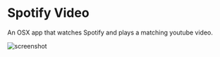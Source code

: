 # Spotify Video
An OSX app that watches Spotify and plays a matching youtube video.

![screenshot](http://i.imgur.com/dsyslie.png)

